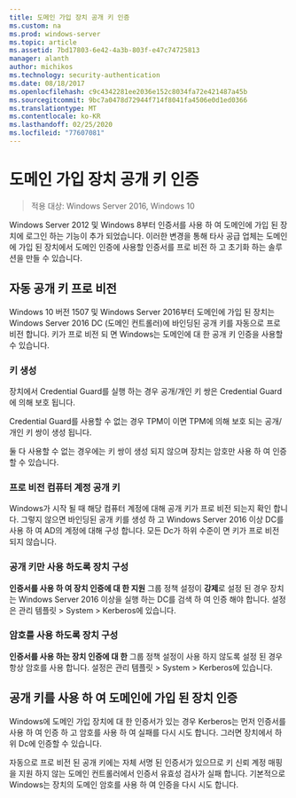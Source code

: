 ```yaml
---
title: 도메인 가입 장치 공개 키 인증
ms.custom: na
ms.prod: windows-server
ms.topic: article
ms.assetid: 7bd17803-6e42-4a3b-803f-e47c74725813
manager: alanth
author: michikos
ms.technology: security-authentication
ms.date: 08/18/2017
ms.openlocfilehash: c9c4342281ee2036e152c8034fa72e421487a45b
ms.sourcegitcommit: 9bc7a0478d72944f714f8041fa4506e0d1ed0366
ms.translationtype: MT
ms.contentlocale: ko-KR
ms.lasthandoff: 02/25/2020
ms.locfileid: "77607081"
---
```

# <a name="domain-joined-device-public-key-authentication"></a>도메인 가입 장치 공개 키 인증

>적용 대상: Windows Server 2016, Windows 10

Windows Server 2012 및 Windows 8부터 인증서를 사용 하 여 도메인에 가입 된 장치에 로그인 하는 기능이 추가 되었습니다. 이러한 변경을 통해 타사 공급 업체는 도메인에 가입 된 장치에서 도메인 인증에 사용할 인증서를 프로 비전 하 고 초기화 하는 솔루션을 만들 수 있습니다. 

## <a name="automatic-public-key-provisioning"></a>자동 공개 키 프로 비전

Windows 10 버전 1507 및 Windows Server 2016부터 도메인에 가입 된 장치는 Windows Server 2016 DC (도메인 컨트롤러)에 바인딩된 공개 키를 자동으로 프로 비전 합니다. 키가 프로 비전 되 면 Windows는 도메인에 대 한 공개 키 인증을 사용할 수 있습니다.

### <a name="key-generation"></a>키 생성
장치에서 Credential Guard를 실행 하는 경우 공개/개인 키 쌍은 Credential Guard에 의해 보호 됩니다. 

Credential Guard를 사용할 수 없는 경우 TPM이 이면 TPM에 의해 보호 되는 공개/개인 키 쌍이 생성 됩니다. 

둘 다 사용할 수 없는 경우에는 키 쌍이 생성 되지 않으며 장치는 암호만 사용 하 여 인증할 수 있습니다.

### <a name="provisioning-computer-account-public-key"></a>프로 비전 컴퓨터 계정 공개 키
Windows가 시작 될 때 해당 컴퓨터 계정에 대해 공개 키가 프로 비전 되는지 확인 합니다. 그렇지 않으면 바인딩된 공개 키를 생성 하 고 Windows Server 2016 이상 DC를 사용 하 여 AD의 계정에 대해 구성 합니다. 모든 Dc가 하위 수준이 면 키가 프로 비전 되지 않습니다.

### <a name="configuring-device-to-only-use-public-key"></a>공개 키만 사용 하도록 장치 구성
**인증서를 사용 하 여 장치 인증에 대 한 지원** 그룹 정책 설정이 **강제**로 설정 된 경우 장치는 Windows Server 2016 이상을 실행 하는 DC를 검색 하 여 인증 해야 합니다. 설정은 관리 템플릿 > System > Kerberos에 있습니다.

### <a name="configuring-device-to-only-use-password"></a>암호를 사용 하도록 장치 구성
**인증서를 사용 하는 장치 인증에 대 한** 그룹 정책 설정이 사용 하지 않도록 설정 된 경우 항상 암호를 사용 합니다. 설정은 관리 템플릿 > System > Kerberos에 있습니다.

## <a name="domain-joined-device-authentication-using-public-key"></a>공개 키를 사용 하 여 도메인에 가입 된 장치 인증
Windows에 도메인 가입 장치에 대 한 인증서가 있는 경우 Kerberos는 먼저 인증서를 사용 하 여 인증 하 고 암호를 사용 하 여 실패를 다시 시도 합니다. 그러면 장치에서 하위 Dc에 인증할 수 있습니다.

자동으로 프로 비전 된 공개 키에는 자체 서명 된 인증서가 있으므로 키 신뢰 계정 매핑을 지원 하지 않는 도메인 컨트롤러에서 인증서 유효성 검사가 실패 합니다. 기본적으로 Windows는 장치의 도메인 암호를 사용 하 여 인증을 다시 시도 합니다.


